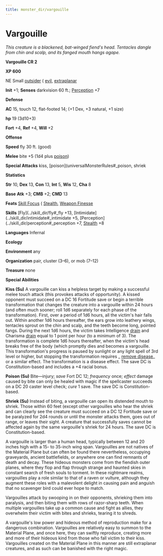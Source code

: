 ```yaml
---
title: monster_dir/vargouille
---
```

# Vargouille

_This creature is a blackened, bat-winged fiend's head. Tentacles dangle from chin and scalp, and its fanged mouth hangs agape._

**Vargouille CR 2**

**XP 600**

NE Small [outsider](creatureTypes#_outsider) ( [evil](creatureTypes#_evil-subtype), [extraplanar](creatureTypes#_extraplanar-subtype)

**Init** +1; **Senses** darkvision 60 ft.; [Perception](../skill_dir/perception#_perception) +7

**Defense**

**AC** 15, touch 12, flat-footed 14; (+1 Dex, +3 natural, +1 size)

**hp** 19 (3d10+3)

**Fort** +4, **Ref** +4, **Will** +2

**Offense**

**Speed** fly 30 ft. (good)

**Melee** bite +5 (1d4 plus [poison](universalMonsterRules#_poison))

**Special Attacks** kiss, [poison](universalMonsterRules#_poison, shriek

**Statistics**

**Str** 10, **Dex** 13, **Con** 13, **Int** 5, **Wis** 12, **Cha** 8

**Base**  **Atk** +3; **CMB** +2; **CMD** 13

**Feats** [Skill Focus](../feats#_skill-focus) ( [Stealth](../skill_dir/stealth#_stealth), [Weapon Finesse](../feats#_weapon-finesse)

**Skills** [Fly](../skill_dir/fly#_fly +13, [Intimidate](../skill_dir/intimidate#_intimidate +5, [Perception](../skill_dir/perception#_perception +7, [Stealth](../skill_dir/stealth#_stealth) +8

**Languages** Infernal

**Ecology**

**Environment** any

**Organization** pair, cluster (3–6), or mob (7–12)

**Treasure** none

**Special Abilities**

**Kiss (Su)** A vargouille can kiss a helpless target by making a successful melee touch attack (this provokes attacks of opportunity). A kissed opponent must succeed on a DC 16 Fortitude save or begin a terrible transformation that changes the creature into a vargouille within 24 hours (and often much sooner; roll 1d6 separately for each phase of the transformation). First, over a period of 1d6 hours, all the victim's hair falls out. Within another 1d6 hours thereafter, the ears grow into leathery wings, tentacles sprout on the chin and scalp, and the teeth become long, pointed fangs. During the next 1d6 hours, the victim takes Intelligence [drain](universalMonsterRules#_ability-damage-and-drain) and Charisma [drain](universalMonsterRules#_ability-damage-and-drain) equal to 1 point per hour (to a minimum of 3). The transformation is complete 1d6 hours thereafter, when the victim's head breaks free of the body (which promptly dies and becomes a vargouille. This transformation's progress is paused by sunlight or any light spell of 3rd level or higher, but stopping the transformation requires _ [remove disease](../spell_dir/removeDisease#_remove-disease)_ or a similar effect. The transformation is a disease effect. The save DC is Constitution-based and includes a +4 racial bonus.

**Poison (Su)** Bite—injury; _save_ Fort DC 12; _frequency_ once; _effect_ damage caused by bite can only be healed with magic if the spellcaster succeeds on a DC 20 caster level check; _cure_ 1 save. The save DC is Constitution-based.

**Shriek (Su)** Instead of biting, a vargouille can open its distended mouth to shriek. Those within 60 feet (except other vargouilles who hear the shriek and can clearly see the creature must succeed on a DC 12 Fortitude save or be paralyzed for 2d4 rounds or until the monster attacks them, goes out of range, or leaves their sight. A creature that successfully saves cannot be affected again by the same vargouille's shriek for 24 hours. The save DC is Constitution-based.

A vargouille is larger than a human head, typically between 12 and 20 inches high with a 15- to 35-inch wing span. Vargouilles are not natives of the Material Plane but can often be found there nevertheless, occupying graveyards, ancient battlefields, or anywhere one can find remnants of death and decay. These hideous monsters come from the fiendish outer planes, where they flop and flap through strange and haunted skies in constant search of fresh souls to torment. In these nightmare realms, vargouilles play a role similar to that of a raven or vulture, although they augment these roles with a malevolent delight in causing pain and anguish that no scavenger bird could ever hope to match.

Vargouilles attack by swooping in on their opponents, shrieking them into paralysis, and then biting them with rows of razor-sharp teeth. When multiple vargouilles take up a common cause and fight as allies, they overwhelm their victim with bites and shrieks, tearing it to shreds.

A vargouille's low power and hideous method of reproduction make for a dangerous combination. Vargouilles are relatively easy to summon to the Material Plane, and once here, they can swiftly reproduce, creating more and more of their hideous kind from those who fall victim to their kiss. Vargouilles created on the Material Plane in this manner are still extraplanar creatures, and as such can be banished with the right magic.

